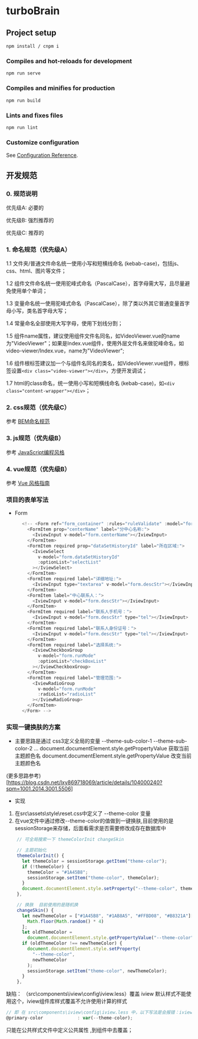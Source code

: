 # turboBrain

## Project setup
```
npm install / cnpm i
```

### Compiles and hot-reloads for development
```
npm run serve
```

### Compiles and minifies for production
```
npm run build
```

### Lints and fixes files
```
npm run lint
```

### Customize configuration
See [Configuration Reference](https://cli.vuejs.org/config/).


## 开发规范
### 0. 规范说明
优先级A: 必要的

优先级B: 强烈推荐的

优先级C: 推荐的

### 1. 命名规范（优先级A）
1.1 文件夹/普通文件命名统一使用小写和短横线命名 (kebab-case)，包括js、css、html、图片等文件；

1.2 组件文件命名统一使用驼峰式命名（PascalCase），首字母需大写，且尽量避免使用单个单词；

1.3 变量命名统一使用驼峰式命名（PascalCase），除了类以外其它普通变量首字母小写，类名首字母大写；

1.4 常量命名全部使用大写字母，使用下划线分割；

1.5 组件name属性，建议使用组件文件名同名，如VideoViewer.vue的name为"VideoViewer"；如果是Index.vue组件，使用外层文件名来做驼峰命名，如video-viewer/Index.vue，name为"VideoViewer";

1.6 组件根标签建议加一个与组件名同名的类名，如VideoViewer.vue组件，根标签设置`<div class="video-viewer"></div>`，方便开发调试；

1.7 html的class命名，统一使用小写和短横线命名 (kebab-case)，如`<div class="content-wrapper"></div>`；

### 2. css规范（优先级C）
参考 [BEM命名规范](https://blog.csdn.net/chenmoquan/article/details/17095465)

### 3. js规范（优先级B）
参考 [JavaScript编程风格](http://wangdoc.com/javascript/features/style.html)

### 4. vue规范（优先级B）
参考 [Vue 风格指南](https://cn.vuejs.org/v2/style-guide/#%E4%BC%98%E5%85%88%E7%BA%A7-A-%E7%9A%84%E8%A7%84%E5%88%99%EF%BC%9A%E5%BF%85%E8%A6%81%E7%9A%84-%E8%A7%84%E9%81%BF%E9%94%99%E8%AF%AF)


### 项目的表单写法
+ Form
```js
      <!-- <Form ref="form_container" :rules="ruleValidate" :model="form">
        <FormItem prop="centerName" label="分中心名称:">
          <IviewInput v-model="form.centerName"></IviewInput>
        </FormItem>
        <FormItem required prop="dataSetHistoryId" label="所在区域:">
          <IviewSelect
            v-model="form.dataSetHistoryId"
            :optionList="selectList"
          ></IviewSelect>
        </FormItem>
        <FormItem required label="详细地址:">
          <IviewInput type="textarea" v-model="form.descStr"></IviewInput>
        </FormItem>
        <FormItem label="中心联系人：">
          <IviewInput v-model="form.descStr"></IviewInput>
        </FormItem>
        <FormItem required label="联系人手机号：">
          <IviewInput v-model="form.descStr" type="tel"></IviewInput>
        </FormItem>
        <FormItem required label="联系人身份证号：">
          <IviewInput v-model="form.descStr" type="tel"></IviewInput>
        </FormItem>
        <FormItem required label="选择系统:">
          <IviewCheckboxGroup
            v-model="form.runMode"
            :optionList="checkBoxList"
          ></IviewCheckboxGroup>
        </FormItem>
        <FormItem required label="管理范围:">
          <IviewRadioGroup
            v-model="form.runMode"
            :radioList="radioList"
          ></IviewRadioGroup>
        </FormItem>
      </Form> -->
```


### 实现一键换肤的方案

- 主要思路是通过
css3定义全局的变量 --theme-sub-color-1 --theme-sub-color-2 ...
document.documentElement.style.getPropertyValue 获取当前主题颜色名
document.documentElement.style.getPropertyValue 改变当前主题颜色名

(更多思路参考)[https://blog.csdn.net/lxy869718069/article/details/104000240?spm=1001.2014.3001.5506]

- 实现
1. 在src\assets\style\reset.css中定义了 --theme-color 变量
2. 在vue文件中通过修改--theme-color的值做到一键换肤,目前使用的是sessionStorage来存储，后面看需求是否需要修改成存在数据库中
```js
    // 可全局搜索一下 themeColorInit changeSkin

    // 主题初始化
    themeColorInit() {
      let themeColor = sessionStorage.getItem("theme-color");
      if (!themeColor) {
        themeColor = "#1A45B8";
        sessionStorage.setItem("theme-color", themeColor);
      }
      document.documentElement.style.setProperty("--theme-color", themeColor);
    },

    // 换肤  目前使用的是随机换
    changeSkin() {
      let newThemeColor = ["#1A45B8", "#1AB8A5", "#FFBD08", "#B8321A"][
        Math.floor(Math.random() * 4)
      ];
      let oldThemeColor =
        document.documentElement.style.getPropertyValue("--theme-color");
      if (oldThemeColor !== newThemeColor) {
        document.documentElement.style.setProperty(
          "--theme-color",
          newThemeColor
        );
        sessionStorage.setItem("theme-color", newThemeColor);
      }
    },
```

缺陷： （src\components\iview\config\iview.less）覆盖 iview 默认样式不能使用这个，iview组件库样式覆盖不允许使用计算的样式
```js
// 即 在 src\components\iview\config\iview.less 中，以下写法是会报错：iview不允许使用计算的样式
@primary-color             : var(--theme-color); 
```
只能在公共样式文件中定义公共属性 ,到组件中去覆盖；

